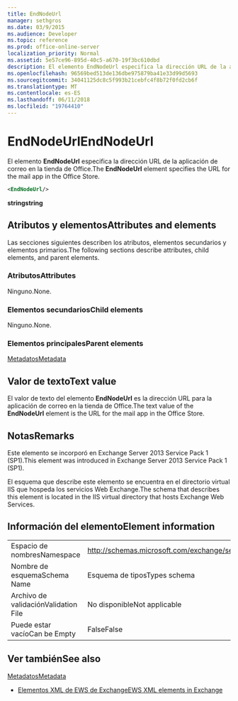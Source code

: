 ```yaml
---
title: EndNodeUrl
manager: sethgros
ms.date: 03/9/2015
ms.audience: Developer
ms.topic: reference
ms.prod: office-online-server
localization_priority: Normal
ms.assetid: 5e57ce96-895d-40c5-a670-19f3bc610dbd
description: El elemento EndNodeUrl especifica la dirección URL de la aplicación de correo en la tienda de Office.
ms.openlocfilehash: 96569bed513de136dbe975879ba41e33d99d5693
ms.sourcegitcommit: 34041125dc8c5f993b21cebfc4f8b72f0fd2cb6f
ms.translationtype: MT
ms.contentlocale: es-ES
ms.lasthandoff: 06/11/2018
ms.locfileid: "19764410"
---
```

# <a name="endnodeurl"></a><span data-ttu-id="821bb-103">EndNodeUrl</span><span class="sxs-lookup"><span data-stu-id="821bb-103">EndNodeUrl</span></span>

<span data-ttu-id="821bb-104">El elemento **EndNodeUrl** especifica la dirección URL de la aplicación de correo en la tienda de Office.</span><span class="sxs-lookup"><span data-stu-id="821bb-104">The **EndNodeUrl** element specifies the URL for the mail app in the Office Store.</span></span> 
  
```XML
<EndNodeUrl/>
```

 <span data-ttu-id="821bb-105">**string**</span><span class="sxs-lookup"><span data-stu-id="821bb-105">**string**</span></span>
## <a name="attributes-and-elements"></a><span data-ttu-id="821bb-106">Atributos y elementos</span><span class="sxs-lookup"><span data-stu-id="821bb-106">Attributes and elements</span></span>

<span data-ttu-id="821bb-107">Las secciones siguientes describen los atributos, elementos secundarios y elementos primarios.</span><span class="sxs-lookup"><span data-stu-id="821bb-107">The following sections describe attributes, child elements, and parent elements.</span></span>
  
### <a name="attributes"></a><span data-ttu-id="821bb-108">Atributos</span><span class="sxs-lookup"><span data-stu-id="821bb-108">Attributes</span></span>

<span data-ttu-id="821bb-109">Ninguno.</span><span class="sxs-lookup"><span data-stu-id="821bb-109">None.</span></span>
  
### <a name="child-elements"></a><span data-ttu-id="821bb-110">Elementos secundarios</span><span class="sxs-lookup"><span data-stu-id="821bb-110">Child elements</span></span>

<span data-ttu-id="821bb-111">Ninguno.</span><span class="sxs-lookup"><span data-stu-id="821bb-111">None.</span></span>
  
### <a name="parent-elements"></a><span data-ttu-id="821bb-112">Elementos principales</span><span class="sxs-lookup"><span data-stu-id="821bb-112">Parent elements</span></span>

[<span data-ttu-id="821bb-113">Metadatos</span><span class="sxs-lookup"><span data-stu-id="821bb-113">Metadata</span></span>](metadata-ex15websvcsotherref.md)
  
## <a name="text-value"></a><span data-ttu-id="821bb-114">Valor de texto</span><span class="sxs-lookup"><span data-stu-id="821bb-114">Text value</span></span>

<span data-ttu-id="821bb-115">El valor de texto del elemento **EndNodeUrl** es la dirección URL para la aplicación de correo en la tienda de Office.</span><span class="sxs-lookup"><span data-stu-id="821bb-115">The text value of the **EndNodeUrl** element is the URL for the mail app in the Office Store.</span></span> 
  
## <a name="remarks"></a><span data-ttu-id="821bb-116">Notas</span><span class="sxs-lookup"><span data-stu-id="821bb-116">Remarks</span></span>

<span data-ttu-id="821bb-117">Este elemento se incorporó en Exchange Server 2013 Service Pack 1 (SP1).</span><span class="sxs-lookup"><span data-stu-id="821bb-117">This element was introduced in Exchange Server 2013 Service Pack 1 (SP1).</span></span>
  
<span data-ttu-id="821bb-118">El esquema que describe este elemento se encuentra en el directorio virtual IIS que hospeda los servicios Web Exchange.</span><span class="sxs-lookup"><span data-stu-id="821bb-118">The schema that describes this element is located in the IIS virtual directory that hosts Exchange Web Services.</span></span>
  
## <a name="element-information"></a><span data-ttu-id="821bb-119">Información del elemento</span><span class="sxs-lookup"><span data-stu-id="821bb-119">Element information</span></span>

|||
|:-----|:-----|
|<span data-ttu-id="821bb-120">Espacio de nombres</span><span class="sxs-lookup"><span data-stu-id="821bb-120">Namespace</span></span>  <br/> | http://schemas.microsoft.com/exchange/services/2006/types  <br/> |
|<span data-ttu-id="821bb-121">Nombre de esquema</span><span class="sxs-lookup"><span data-stu-id="821bb-121">Schema Name</span></span>  <br/> |<span data-ttu-id="821bb-122">Esquema de tipos</span><span class="sxs-lookup"><span data-stu-id="821bb-122">Types schema</span></span>  <br/> |
|<span data-ttu-id="821bb-123">Archivo de validación</span><span class="sxs-lookup"><span data-stu-id="821bb-123">Validation File</span></span>  <br/> |<span data-ttu-id="821bb-124">No disponible</span><span class="sxs-lookup"><span data-stu-id="821bb-124">Not applicable</span></span>  <br/> |
|<span data-ttu-id="821bb-125">Puede estar vacío</span><span class="sxs-lookup"><span data-stu-id="821bb-125">Can be Empty</span></span>  <br/> |<span data-ttu-id="821bb-126">False</span><span class="sxs-lookup"><span data-stu-id="821bb-126">False</span></span>  <br/> |
   
## <a name="see-also"></a><span data-ttu-id="821bb-127">Ver también</span><span class="sxs-lookup"><span data-stu-id="821bb-127">See also</span></span>



[<span data-ttu-id="821bb-128">Metadatos</span><span class="sxs-lookup"><span data-stu-id="821bb-128">Metadata</span></span>](metadata-ex15websvcsotherref.md)


- [<span data-ttu-id="821bb-129">Elementos XML de EWS de Exchange</span><span class="sxs-lookup"><span data-stu-id="821bb-129">EWS XML elements in Exchange</span></span>](ews-xml-elements-in-exchange.md)


